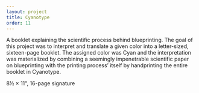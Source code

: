 ```yaml
---
layout: project
title: Cyanotype
order: 11
---
```


A booklet explaining the scientific process behind blueprinting. The goal of this project was to interpret and translate a given color into a letter-sized, sixteen-page booklet. The assigned color was Cyan and the interpretation was materialized by combining a seemingly impenetrable scientific paper on blueprinting with the printing process’ itself by handprinting the entire booklet in Cyanotype.

<p class="specifications">8½ × 11", 16-page signature</p>